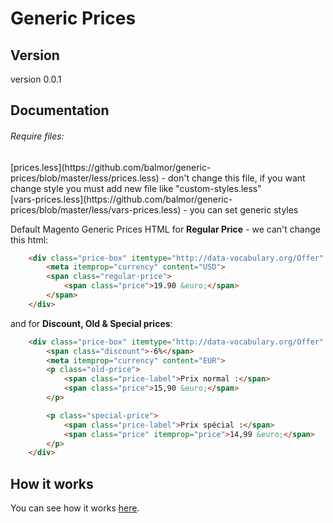 Generic Prices
================

<h2>Version</h2>
version 0.0.1

<h2>Documentation</h2>

<h6>Require files:</h6>
[prices.less](https://github.com/balmor/generic-prices/blob/master/less/prices.less) - don't change this file, if you want change style you must add new file like "custom-styles.less" <br>
[vars-prices.less](https://github.com/balmor/generic-prices/blob/master/less/vars-prices.less) - you can set generic styles

Default Magento Generic Prices HTML for <b>Regular Price</b> - we can't change this html:
```html
    <div class="price-box" itemtype="http://data-vocabulary.org/Offer" itemscope="" itemprop="offerDetails">
        <meta itemprop="currency" content="USD">
        <span class="regular-price">
            <span class="price">19.90 &euro;</span>
        </span>
    </div>
```

and for <b>Discount, Old & Special prices</b>:
```html
    <div class="price-box" itemtype="http://data-vocabulary.org/Offer" itemscope="" itemprop="offerDetails">
        <span class="discount">-6%</span>
        <meta itemprop="currency" content="EUR">                  
        <p class="old-price">
            <span class="price-label">Prix normal :</span>
            <span class="price">15,90 &euro;</span>
        </p>

        <p class="special-price">
            <span class="price-label">Prix spécial :</span>
            <span class="price" itemprop="price">14,99 &euro;</span>
        </p>            
    </div> 
```


<h2>How it works</h2>
You can see how it works <a href="http://generic.balmor.eu/prices/">here</a>.